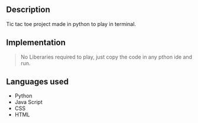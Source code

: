 ## Description
Tic tac toe project made in python to play in terminal.

## Implementation

> No Liberaries required to play, just copy the code in any pthon ide and run.

## Languages used
 * Python
 * Java Script
 * CSS
 * HTML


